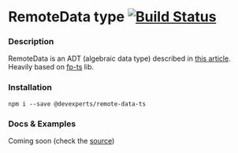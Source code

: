# RemoteData type [![Build Status](https://travis-ci.org/devex-web-frontend/remote-data-ts.svg?branch=master)](https://travis-ci.org/devex-web-frontend/remote-data-ts)
### Description
RemoteData is an ADT (algebraic data type) described in [this article](https://medium.com/@gcanti/slaying-a-ui-antipattern-with-flow-5eed0cfb627b). Heavily based on [fp-ts](https://github.com/gcanti/fp-ts) lib.

### Installation
`npm i --save @devexperts/remote-data-ts` 

### Docs & Examples
Coming soon (check the [source](src/remote-data.ts))
